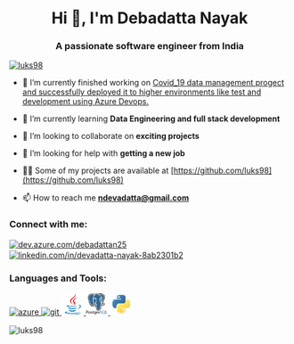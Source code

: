 <h1 align="center">Hi 👋, I'm Debadatta Nayak</h1>
<h3 align="center">A passionate software engineer from India</h3>

<p align="left"> <a href="https://github.com/ryo-ma/github-profile-trophy"><img src="https://github-profile-trophy.vercel.app/?username=luks98" alt="luks98" /></a> </p>

- 🔭 I’m currently finished working on [Covid_19 data management progect and successfully deployed it to higher environments like test and development using Azure Devops.](https://dev.azure.com/debadattan25/COVID-19%20Data%20Factory%20Deployment%20to%20%20higher%20environments)

- 🌱 I’m currently learning **Data Engineering and full stack development**

- 👯 I’m looking to collaborate on **exciting projects**

- 🤝 I’m looking for help with **getting a new job**

- 👨‍💻 Some of my projects are available at [https://github.com/luks98](https://github.com/luks98)

- 📫 How to reach me **ndevadatta@gmail.com**

<h3 align="left">Connect with me:</h3>
<p align="left">
<a href="https://dev.to/dev.azure.com/debadattan25" target="blank"><img align="center" src="https://raw.githubusercontent.com/rahuldkjain/github-profile-readme-generator/master/src/images/icons/Social/devto.svg" alt="dev.azure.com/debadattan25" height="30" width="40" /></a>
<a href="https://linkedin.com/in/linkedin.com/in/devadatta-nayak-8ab2301b2" target="blank"><img align="center" src="https://raw.githubusercontent.com/rahuldkjain/github-profile-readme-generator/master/src/images/icons/Social/linked-in-alt.svg" alt="linkedin.com/in/devadatta-nayak-8ab2301b2" height="30" width="40" /></a>
</p>

<h3 align="left">Languages and Tools:</h3>
<p align="left"> <a href="https://azure.microsoft.com/en-in/" target="_blank" rel="noreferrer"> <img src="https://www.vectorlogo.zone/logos/microsoft_azure/microsoft_azure-icon.svg" alt="azure" width="40" height="40"/> </a> <a href="https://git-scm.com/" target="_blank" rel="noreferrer"> <img src="https://www.vectorlogo.zone/logos/git-scm/git-scm-icon.svg" alt="git" width="40" height="40"/> </a> <a href="https://www.java.com" target="_blank" rel="noreferrer"> <img src="https://raw.githubusercontent.com/devicons/devicon/master/icons/java/java-original.svg" alt="java" width="40" height="40"/> </a> <a href="https://www.postgresql.org" target="_blank" rel="noreferrer"> <img src="https://raw.githubusercontent.com/devicons/devicon/master/icons/postgresql/postgresql-original-wordmark.svg" alt="postgresql" width="40" height="40"/> </a> <a href="https://www.python.org" target="_blank" rel="noreferrer"> <img src="https://raw.githubusercontent.com/devicons/devicon/master/icons/python/python-original.svg" alt="python" width="40" height="40"/> </a> </p>

<p><img align="center" src="https://github-readme-stats.vercel.app/api/top-langs?username=luks98&show_icons=true&locale=en&layout=compact" alt="luks98" /></p>

